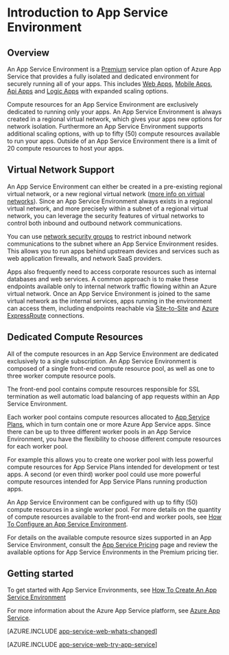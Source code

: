 <properties 
	pageTitle="Introduction to App Service Environment" 
	description="Learn about the App Service Environment feature that provides secure, VNet-joined, dedicated scale units for running all of your apps." 
	services="app-service" 
	documentationCenter="" 
	authors="ccompy" 
	manager="wpickett" 
	editor=""/>

<tags 
	ms.service="app-service" 
	ms.workload="web" 
	ms.tgt_pltfrm="na" 
	ms.devlang="na" 
	ms.topic="article" 
	ms.date="04/14/2015" 
	ms.author="stefsh"/>	

# Introduction to App Service Environment

## Overview ##
An App Service Environment is a [Premium][PremiumTier] service plan option of Azure App Service that provides a fully isolated and dedicated environment for securely running all of your apps.  This includes [Web Apps][WebApps], [Mobile Apps][MobileApps], [Api Apps][APIApps] and [Logic Apps][LogicApps] with expanded scaling options.  

Compute resources for an App Service Environment are exclusively dedicated to running only your apps.  An App Service Environment is always created in a regional virtual network, which gives your apps new options for network isolation.  Furthermore an App Service Environment supports additional scaling options, with up to fifty (50) compute resources available to run your apps.  Outside of an App Service Environment there is a limit of 20 compute resources to host your apps. 

## Virtual Network Support ##
An App Service Environment can either be created in a pre-existing regional virtual network, or a new regional virtual network ([more info on virtual networks][MoreInfoOnVirtualNetworks]).  Since an App Service Environment always exists in a regional virtual network, and more precisely within a subnet of a regional virtual network, you can leverage the security features of virtual networks to control both inbound and outbound network communications.  

You can use [network security groups][NetworkSecurityGroups] to restrict inbound network communications to the subnet where an App Service Environment resides.  This allows you to run apps behind upstream devices and services such as web application firewalls, and network SaaS providers.  

Apps also frequently need to access corporate resources such as internal databases and web services.  A common approach is to make these endpoints available only to internal network traffic flowing within an Azure virtual network.  Once an App Service Environment is joined to the same virtual network as the internal services, apps running in the environment can access them, including endpoints reachable via [Site-to-Site][SiteToSite] and [Azure ExpressRoute][ExpressRoute] connections.

## Dedicated Compute Resources ##
All of the compute resources in an App Service Environment are dedicated exclusively to a single subscription.  An App Service Environment is composed of a single front-end compute resource pool, as well as one to three worker compute resource pools. 

The front-end pool contains compute resources responsible for SSL termination as well automatic load balancing of app requests within an App Service Environment. 

Each worker pool contains compute resources allocated to [App Service Plans][AppServicePlan], which in turn contain one or more Azure App Service apps.  Since there can be up to three different worker pools in an App Service Environment, you have the flexibility to choose different compute resources for each worker pool.  

For example this allows you to create one worker pool with less powerful compute resources for App Service Plans intended for development or test apps.  A second (or even third) worker pool could use more powerful compute resources intended for App Service Plans running production apps.

An App Service Environment can be configured with up to fifty (50) compute resources in a single worker pool.  For more details on the quantity of compute resources available to the front-end and worker pools, see [How To Configure an App Service Environment][HowToConfigureanAppServiceEnvironment].  

For details on the available compute resource sizes supported in an App Service Environment, consult the [App Service Pricing][AppServicePricing] page and review the available options for App Service Environments in the Premium pricing tier.


## Getting started

To get started with App Service Environments, see [How To Create An App Service Environment][HowToCreateAnAppServiceEnvironment]

For more information about the Azure App Service platform, see [Azure App Service][AzureAppService].

[AZURE.INCLUDE [app-service-web-whats-changed](../includes/app-service-web-whats-changed.md)]

[AZURE.INCLUDE [app-service-web-try-app-service](../includes/app-service-web-try-app-service.md)]

<!-- LINKS -->
[PremiumTier]: http://azure.microsoft.com/pricing/details/app-service/
[MoreInfoOnVirtualNetworks]: https://msdn.microsoft.com/library/azure/dn133803.aspx
[AppServicePlan]: http://azure.microsoft.com/documentation/articles/azure-web-sites-web-hosting-plans-in-depth-overview/
[Azure preview portal]: http://portal.azure.com
[HowToCreateAnAppServiceEnvironment]: http://azure.microsoft.com/documentation/articles/app-service-web-how-to-create-an-app-service-environment/
[AzureAppService]: http://azure.microsoft.com/documentation/articles/app-service-value-prop-what-is/
[WebApps]: http://azure.microsoft.com/documentation/articles/app-service-web-overview/
[MobileApps]: http://azure.microsoft.com/documentation/articles/app-service-mobile-value-prop-preview/
[APIApps]: http://azure.microsoft.com/documentation/articles/app-service-api-apps-why-best-platform/
[LogicApps]: http://azure.microsoft.com/documentation/articles/app-service-logic-what-are-logic-apps/
[NetworkSecurityGroups]: https://msdn.microsoft.com/library/azure/dn848316.aspx
[SiteToSite]: https://msdn.microsoft.com/library/azure/dn133795.aspx
[ExpressRoute]: http://azure.microsoft.com/services/expressroute/
[HowToConfigureanAppServiceEnvironment]:  http://azure.microsoft.com/documentation/articles/app-service-web-configure-an-app-service-environment/
[AppServicePricing]: http://azure.microsoft.com/pricing/details/app-service/ 

<!-- IMAGES -->


